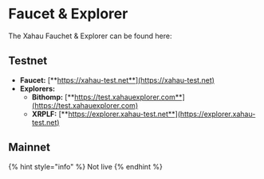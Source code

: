 # Faucet & Explorer

The Xahau Fauchet & Explorer can be found here:

## Testnet

* **Faucet:** [**https://xahau-test.net**](https://xahau-test.net)
* **Explorers:**
  * **Bithomp:** [**https://test.xahauexplorer.com**](https://test.xahauexplorer.com)
  * **XRPLF:** [**https://explorer.xahau-test.net**](https://explorer.xahau-test.net)

## Mainnet

{% hint style="info" %}
Not live
{% endhint %}
